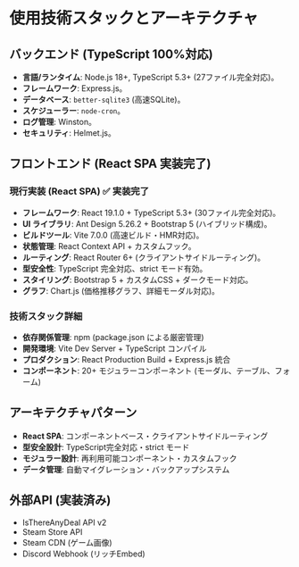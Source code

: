 # 使用技術スタックとアーキテクチャ

## バックエンド (TypeScript 100%対応)

* **言語/ランタイム**: Node.js 18+, TypeScript 5.3+ (27ファイル完全対応)。
* **フレームワーク**: Express.js。
* **データベース**: `better-sqlite3` (高速SQLite)。
* **スケジューラー**: `node-cron`。
* **ログ管理**: Winston。
* **セキュリティ**: Helmet.js。

## フロントエンド (React SPA 実装完了)

### 現行実装 (React SPA) ✅ 実装完了
* **フレームワーク**: React 19.1.0 + TypeScript 5.3+ (30ファイル完全対応)。
* **UI ライブラリ**: Ant Design 5.26.2 + Bootstrap 5 (ハイブリッド構成)。
* **ビルドツール**: Vite 7.0.0 (高速ビルド・HMR対応)。
* **状態管理**: React Context API + カスタムフック。
* **ルーティング**: React Router 6+ (クライアントサイドルーティング)。
* **型安全性**: TypeScript 完全対応、strict モード有効。
* **スタイリング**: Bootstrap 5 + カスタムCSS + ダークモード対応。
* **グラフ**: Chart.js (価格推移グラフ、詳細モーダル対応)。

### 技術スタック詳細
* **依存関係管理**: npm (package.json による厳密管理)
* **開発環境**: Vite Dev Server + TypeScript コンパイル
* **プロダクション**: React Production Build + Express.js 統合
* **コンポーネント**: 20+ モジュラーコンポーネント (モーダル、テーブル、フォーム)

## アーキテクチャパターン

* **React SPA**: コンポーネントベース・クライアントサイドルーティング
* **型安全設計**: TypeScript完全対応・strict モード
* **モジュラー設計**: 再利用可能コンポーネント・カスタムフック
* **データ管理**: 自動マイグレーション・バックアップシステム

## 外部API (実装済み)

* IsThereAnyDeal API v2
* Steam Store API
* Steam CDN (ゲーム画像)
* Discord Webhook (リッチEmbed)